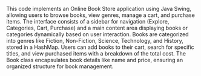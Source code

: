 This code implements an Online Book Store application using Java Swing, allowing users to browse books, view genres, manage a cart, and purchase items. The interface consists of a sidebar for navigation (Explore, Categories, Cart, Purchase) and a main content area displaying books or categories dynamically based on user interaction. Books are categorized into genres like Fiction, Non-Fiction, Science, Technology, and History, stored in a HashMap. Users can add books to their cart, search for specific titles, and view purchased items with a breakdown of the total cost. The Book class encapsulates book details like name and price, ensuring an organized structure for book management.

